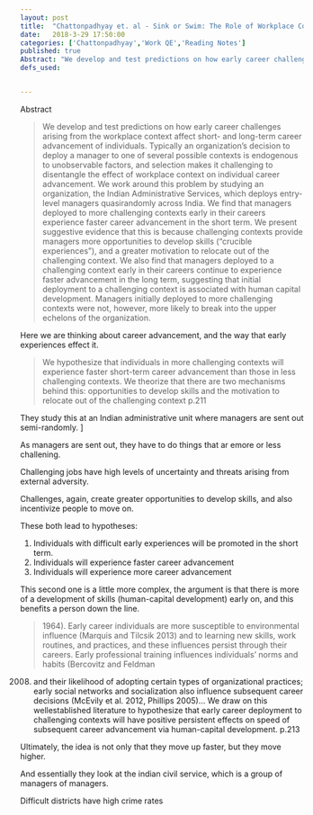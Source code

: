 ```yaml
---
layout: post
title:  "Chattonpadhyay et. al - Sink or Swim: The Role of Workplace Context in Shaping Career Advancement and Human-Capital Development"
date:   2018-3-29 17:50:00
categories: ['Chattonpadhyay','Work QE','Reading Notes']
published: true
Abstract: "We develop and test predictions on how early career challenges arising from the workplace context affect short- and long-term career advancement of individuals. Typically an organization’s decision to deploy a manager to one of several possible contexts is endogenous to unobservable factors, and selection makes it challenging to disentangle the effect of workplace context on individual career advancement. We work around this problem by studying an organization, the Indian Administrative Services, which deploys entry-level managers quasirandomly across India. We find that managers deployed to more challenging contexts early in their careers experience faster career advancement in the short term. We present suggestive evidence that this is because challenging contexts provide managers more opportunities to develop skills (“crucible experiences”), and a greater motivation to relocate out of the challenging context. We also find that managers deployed to a challenging context early in their careers continue to experience faster advancement in the long term, suggesting that initial deployment to a challenging context is associated with human capital development. Managers initially deployed to more challenging contexts were not, however, more likely to break into the upper echelons of the organization."
defs_used:


---
```

Abstract
>We develop and test predictions on how early career challenges arising from the workplace context affect short- and long-term career advancement of individuals. Typically an organization’s decision to deploy a manager to one of several possible contexts is endogenous to unobservable factors, and selection makes it challenging to disentangle the effect of workplace context on individual career advancement. We work around this problem by studying an organization, the Indian Administrative Services, which deploys entry-level managers quasirandomly across India. We find that managers deployed to more challenging contexts early in their careers experience faster career advancement in the short term. We present suggestive evidence that this is because challenging contexts provide managers more opportunities to develop skills (“crucible experiences”), and a greater motivation to relocate out of the challenging context. We also find that managers deployed to a challenging context early in their careers continue to experience faster advancement in the long term, suggesting that initial deployment to a challenging context is associated with human capital development. Managers initially deployed to more challenging contexts were not, however, more likely to break into the upper echelons of the organization.

Here we are thinking about career advancement, and the way that early experiences effect it.

>We hypothesize that individuals in more challenging
contexts will experience faster short-term career
advancement than those in less challenging contexts.
We theorize that there are two mechanisms behind
this: opportunities to develop skills and the motivation
to relocate out of the challenging context p.211

They study this at an Indian administrative unit where managers are sent out semi-randomly. ]

As managers are sent out, they have to do things that ar emore or less challening.

Challenging jobs have high levels of uncertainty and threats arising from external adversity.

Challenges, again, create greater opportunities to develop skills, and also incentivize people to move on.

These both lead to hypotheses:
1. Individuals with difficult early experiences will be promoted in the short term.
2. Individuals will experience faster career advancement
3. Individuals will experience more career advancement


This second one is a little more complex, the argument is that there is more of a development of skills (human-capital development) early on, and this benefits a person down the line.

>1964). Early career individuals are more
susceptible to environmental influence (Marquis and
Tilcsik 2013) and to learning new skills, work routines,
and practices, and these influences persist through
their careers. Early professional training influences
individuals’ norms and habits (Bercovitz and Feldman
2008) and their likelihood of adopting certain types
of organizational practices; early social networks and
socialization also influence subsequent career decisions
(McEvily et al. 2012, Phillips 2005)... We draw on this wellestablished
literature to hypothesize that early career
deployment to challenging contexts will have positive
persistent effects on speed of subsequent career
advancement via human-capital development. p.213

Ultimately, the idea is not only that they move up faster, but they move higher.

And essentially they look at the indian civil service, which is a group of managers of managers.

Difficult districts have high crime rates 

